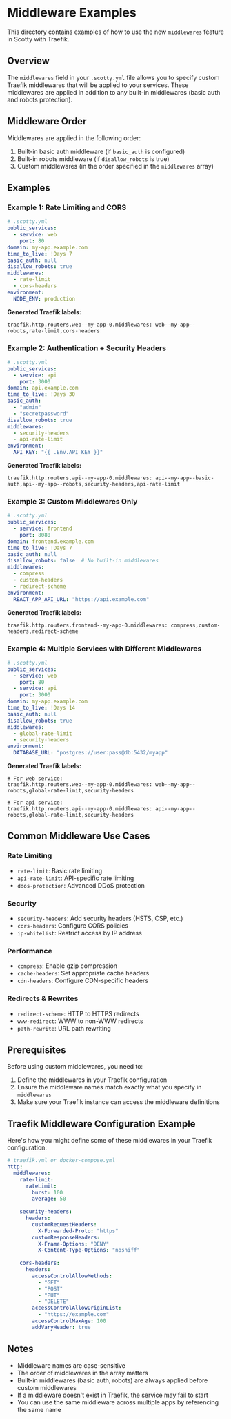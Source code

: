 # Middleware Examples

This directory contains examples of how to use the new `middlewares` feature in Scotty with Traefik.

## Overview

The `middlewares` field in your `.scotty.yml` file allows you to specify custom Traefik middlewares that will be applied to your services. These middlewares are applied in addition to any built-in middlewares (basic auth and robots protection).

## Middleware Order

Middlewares are applied in the following order:

1. Built-in basic auth middleware (if `basic_auth` is configured)
2. Built-in robots middleware (if `disallow_robots` is true)
3. Custom middlewares (in the order specified in the `middlewares` array)

## Examples

### Example 1: Rate Limiting and CORS

```yaml
# .scotty.yml
public_services:
  - service: web
    port: 80
domain: my-app.example.com
time_to_live: !Days 7
basic_auth: null
disallow_robots: true
middlewares:
  - rate-limit
  - cors-headers
environment:
  NODE_ENV: production
```

**Generated Traefik labels:**
```
traefik.http.routers.web--my-app-0.middlewares: web--my-app--robots,rate-limit,cors-headers
```

### Example 2: Authentication + Security Headers

```yaml
# .scotty.yml
public_services:
  - service: api
    port: 3000
domain: api.example.com
time_to_live: !Days 30
basic_auth:
  - "admin"
  - "secretpassword"
disallow_robots: true
middlewares:
  - security-headers
  - api-rate-limit
environment:
  API_KEY: "{{ .Env.API_KEY }}"
```

**Generated Traefik labels:**
```
traefik.http.routers.api--my-app-0.middlewares: api--my-app--basic-auth,api--my-app--robots,security-headers,api-rate-limit
```

### Example 3: Custom Middlewares Only

```yaml
# .scotty.yml
public_services:
  - service: frontend
    port: 8080
domain: frontend.example.com
time_to_live: !Days 7
basic_auth: null
disallow_robots: false  # No built-in middlewares
middlewares:
  - compress
  - custom-headers
  - redirect-scheme
environment:
  REACT_APP_API_URL: "https://api.example.com"
```

**Generated Traefik labels:**
```
traefik.http.routers.frontend--my-app-0.middlewares: compress,custom-headers,redirect-scheme
```

### Example 4: Multiple Services with Different Middlewares

```yaml
# .scotty.yml
public_services:
  - service: web
    port: 80
  - service: api
    port: 3000
domain: my-app.example.com
time_to_live: !Days 14
basic_auth: null
disallow_robots: true
middlewares:
  - global-rate-limit
  - security-headers
environment:
  DATABASE_URL: "postgres://user:pass@db:5432/myapp"
```

**Generated Traefik labels:**
```
# For web service:
traefik.http.routers.web--my-app-0.middlewares: web--my-app--robots,global-rate-limit,security-headers

# For api service:
traefik.http.routers.api--my-app-0.middlewares: api--my-app--robots,global-rate-limit,security-headers
```

## Common Middleware Use Cases

### Rate Limiting
- `rate-limit`: Basic rate limiting
- `api-rate-limit`: API-specific rate limiting
- `ddos-protection`: Advanced DDoS protection

### Security
- `security-headers`: Add security headers (HSTS, CSP, etc.)
- `cors-headers`: Configure CORS policies
- `ip-whitelist`: Restrict access by IP address

### Performance
- `compress`: Enable gzip compression
- `cache-headers`: Set appropriate cache headers
- `cdn-headers`: Configure CDN-specific headers

### Redirects & Rewrites
- `redirect-scheme`: HTTP to HTTPS redirects
- `www-redirect`: WWW to non-WWW redirects
- `path-rewrite`: URL path rewriting

## Prerequisites

Before using custom middlewares, you need to:

1. Define the middlewares in your Traefik configuration
2. Ensure the middleware names match exactly what you specify in `middlewares`
3. Make sure your Traefik instance can access the middleware definitions

## Traefik Middleware Configuration Example

Here's how you might define some of these middlewares in your Traefik configuration:

```yaml
# traefik.yml or docker-compose.yml
http:
  middlewares:
    rate-limit:
      rateLimit:
        burst: 100
        average: 50
    
    security-headers:
      headers:
        customRequestHeaders:
          X-Forwarded-Proto: "https"
        customResponseHeaders:
          X-Frame-Options: "DENY"
          X-Content-Type-Options: "nosniff"
    
    cors-headers:
      headers:
        accessControlAllowMethods:
          - "GET"
          - "POST"
          - "PUT"
          - "DELETE"
        accessControlAllowOriginList:
          - "https://example.com"
        accessControlMaxAge: 100
        addVaryHeader: true
```

## Notes

- Middleware names are case-sensitive
- The order of middlewares in the array matters
- Built-in middlewares (basic auth, robots) are always applied before custom middlewares
- If a middleware doesn't exist in Traefik, the service may fail to start
- You can use the same middleware across multiple apps by referencing the same name